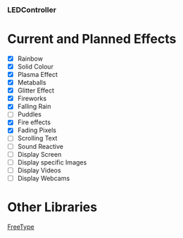 ### LEDController

# Current and Planned Effects
- [x] Rainbow
- [x] Solid Colour
- [x] Plasma Effect
- [x] Metaballs
- [x] Glitter Effect
- [x] Fireworks
- [x] Falling Rain
- [ ] Puddles
- [x] Fire effects
- [x] Fading Pixels
- [ ] Scrolling Text
- [ ] Sound Reactive
- [ ] Display Screen
- [ ] Display specific Images
- [ ] Display Videos
- [ ] Display Webcams

# Other Libraries
[FreeType](https://freetype.org/index.html)
